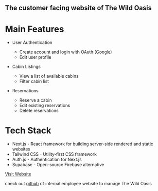 ## The customer facing website of The Wild Oasis

# Main Features

- User Authentication
  - Create account and login with OAuth (Google)
  - Edit user profile

- Cabin Listings
  - View a list of available cabins
  - Filter cabin list

- Reservations
  - Reserve a cabin
  - Edit existing reservations
  - Delete reservations

# Tech Stack
- Next.js - React framework for building server-side rendered and static websites
- Tailwind CSS - Utility-first CSS framework
- Auth.js - Authentication for Next.js
- Supabase - Open-source Firebase alternative

[Visit Website](https://the-wild-oasis-customer.vercel.app/)

check out [github](https://github.com/abdulaziz-alsaif/The-Wild-Oasis) of internal employee website to manage The Wild Oasis
